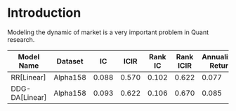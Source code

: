# Introduction

Modeling the dynamic of market is a very important problem in Quant research. 



| Model Name       | Dataset | IC | ICIR | Rank IC | Rank ICIR | Annualized Return | Information Ratio | Max Drawdown |
|------------------|---------|----|------|---------|-----------|-------------------|-------------------|--------------|
| RR[Linear]     |Alpha158 |0.088|0.570|0.102    |0.622      |0.077              |1.175              |-0.086        |
| DDG-DA[Linear] |Alpha158 |0.093|0.622|0.106    |0.670      |0.085              |1.213              |-0.093        |